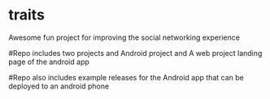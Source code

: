 # traits
Awesome fun project for improving the social networking experience

#Repo includes two projects and Android project and A web project landing page of the android app

#Repo also includes example releases for the Android app that can be deployed to an android phone
